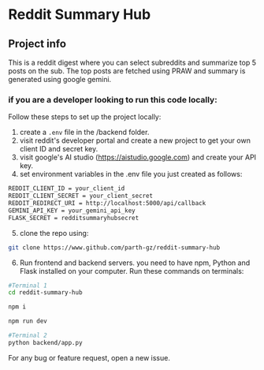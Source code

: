 # Reddit Summary Hub

## Project info

This is a reddit digest where you can select subreddits and summarize top 5 posts on the sub. The top posts are fetched using PRAW and summary is generated using google gemini.

### if you are a developer looking to run this code locally:

Follow these steps to set up the project locally:

1. create a ```.env``` file in the /backend folder.
2. visit reddit's developer portal and create a new project to get your own client ID and secret key.
3. visit google's AI studio (https://aistudio.google.com) and create your API key.
4. set environment variables in the .env file you just created as follows:

```sh
REDDIT_CLIENT_ID = your_client_id
REDDIT_CLIENT_SECRET = your_client_secret
REDDIT_REDIRECT_URI = http://localhost:5000/api/callback
GEMINI_API_KEY = your_gemini_api_key
FLASK_SECRET = redditsummaryhubsecret
```

5. clone the repo using:
```sh 
git clone https://www.github.com/parth-gz/reddit-summary-hub
```
6. Run frontend and backend servers. you need to have npm, Python and Flask installed on your computer. Run these commands on terminals:
```sh
#Terminal 1
cd reddit-summary-hub

npm i 

npm run dev

#Terminal 2
python backend/app.py
```

For any bug or feature request, open a new issue.
